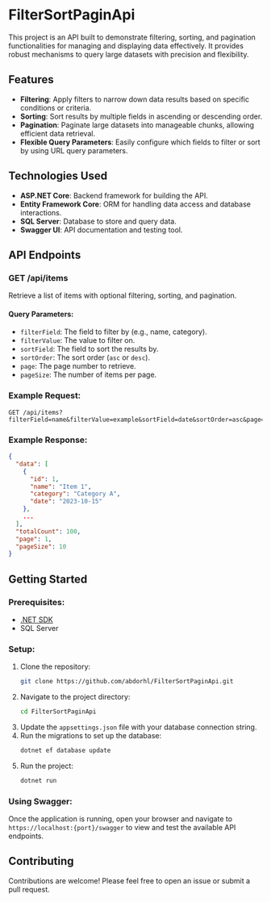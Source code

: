 # FilterSortPaginApi

This project is an API built to demonstrate filtering, sorting, and pagination functionalities for managing and displaying data effectively. It provides robust mechanisms to query large datasets with precision and flexibility.

## Features

- **Filtering**: Apply filters to narrow down data results based on specific conditions or criteria.
- **Sorting**: Sort results by multiple fields in ascending or descending order.
- **Pagination**: Paginate large datasets into manageable chunks, allowing efficient data retrieval.
- **Flexible Query Parameters**: Easily configure which fields to filter or sort by using URL query parameters.
  
## Technologies Used

- **ASP.NET Core**: Backend framework for building the API.
- **Entity Framework Core**: ORM for handling data access and database interactions.
- **SQL Server**: Database to store and query data.
- **Swagger UI**: API documentation and testing tool.

## API Endpoints

### GET /api/items
Retrieve a list of items with optional filtering, sorting, and pagination.

#### Query Parameters:
- `filterField`: The field to filter by (e.g., name, category).
- `filterValue`: The value to filter on.
- `sortField`: The field to sort the results by.
- `sortOrder`: The sort order (`asc` or `desc`).
- `page`: The page number to retrieve.
- `pageSize`: The number of items per page.

### Example Request:
```http
GET /api/items?filterField=name&filterValue=example&sortField=date&sortOrder=asc&page=1&pageSize=10
```

### Example Response:
```json
{
  "data": [
    {
      "id": 1,
      "name": "Item 1",
      "category": "Category A",
      "date": "2023-10-15"
    },
    ...
  ],
  "totalCount": 100,
  "page": 1,
  "pageSize": 10
}
```

## Getting Started

### Prerequisites:
- [.NET SDK](https://dotnet.microsoft.com/download)
- SQL Server

### Setup:
1. Clone the repository:
   ```bash
   git clone https://github.com/abdorhl/FilterSortPaginApi.git
   ```
2. Navigate to the project directory:
   ```bash
   cd FilterSortPaginApi
   ```
3. Update the `appsettings.json` file with your database connection string.
4. Run the migrations to set up the database:
   ```bash
   dotnet ef database update
   ```
5. Run the project:
   ```bash
   dotnet run
   ```

### Using Swagger:
Once the application is running, open your browser and navigate to `https://localhost:{port}/swagger` to view and test the available API endpoints.

## Contributing

Contributions are welcome! Please feel free to open an issue or submit a pull request.
